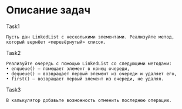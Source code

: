 # Описание задач


Task1

    Пусть дан LinkedList с несколькими элементами. Реализуйте метод, который вернёет «перевёрнутый» список.

Task2

    Реализуйте очередь с помощью LinkedList со следующими методами:
    • enqueue() — помещает элемент в конец очереди,
    • dequeue() — возвращает первый элемент из очереди и удаляет его,
    • first() — возвращает первый элемент из очереди, не удаляя.

Task3

    В калькулятор добавьте возможность отменить последнюю операцию.